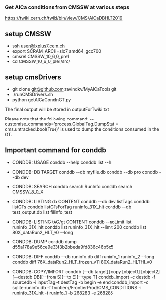 ### Get AlCa conditions from CMSSW at various steps
https://twiki.cern.ch/twiki/bin/view/CMS/AlCaDBHLT2019

## setup CMSSW
* ssh user@lxplus7.cern.ch
* export SCRAM_ARCH=slc7_amd64_gcc700
* cmsrel CMSSW_10_6_0_pre1
* cd CMSSW_10_6_0_pre1/src/

## setup cmsDrivers
* git clone git@github.com:ravindkv/MyAlCaTools.git
* ./runCMSDrivers.sh
* python getAlCaCondInGT.py

The final output will be stored in outputForTwiki.txt

Please note that the following command: 
--customise_commands='process.GlobalTag.DumpStat = cms.untracked.bool(True)'
is used to dump the conditions consumed in the GT.



## Important command for conddb
* CONDDB: USAGE
  conddb --help
  conddb list --h

* CONDDB: DB TARGET
  conddb --db myfile.db
  conddb --db pro
  conddb --db dev

* CONDDB: SEARCH
  conddb search RunInfo
  conddb search CMSSW_8_0_X

* CONDDB: LISTING db CONTENT
  conddb --db dev listTags
  conddb listGTs
  conddb listGTsForTag runinfo_31X_hlt
  conddb --db test_output.db list fillinfo_test

* CONDDB: LISTING tAG/gt CONTENT
  conddb --noLimit list runinfo_31X_hlt
  conddb list runinfo_31X_hlt --limit 200
  conddb list 80X_dataRun2_HLT_v0 --long

* CONDDB: DUMP
  conddb dump d55a178a9e56ce9e33f3b2bbeda9fd836c46b5c5

* CONDDB: DIFF
  conddb --db runinfo.db diff runinfo_1 runinfo_2 --long
  conddb diff 76X_dataRun2_HLT_frozen_v11 80X_dataRun2_HLTHI_v0

* CONDDB: COPY/IMPORT
  conddb [--db target]] copy [object1] [object2] [--destdb DB][--from S][--to E][--type T]
  conddb_import -c destdb -f sourcedb -i inputTag -t destTag -b begin -e end
  conddb_import -c sqlite:runinfo.db -f frontier://FrontierProd/CMS_CONDITIONS -i runinfo_31X_hlt -t runinfo_1 -b 268283 -e 268285


